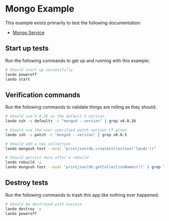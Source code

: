 Mongo Example
=============

This example exists primarily to test the following documentation:

* [Mongo Service](https://docs.devwithlando.io/tutorials/mongo.html)

Start up tests
--------------

Run the following commands to get up and running with this example.

```bash
# Should start up successfully
lando poweroff
lando start
```

Verification commands
---------------------

Run the following commands to validate things are rolling as they should.

```bash
# Should use 6.0.26 as the default 6 version
lando ssh -s defaults -c "mongod --version" | grep v6.0.26

# Should use the user specified patch version if given
lando ssh -s patch -c "mongod --version" | grep v6.0.5

# Should add a new collection
lando mongosh test --eval "printjson(db.createCollection('lando'))"

# Should persist data after a rebuild
lando rebuild -y
lando mongosh test --eval "printjson(db.getCollectionNames())" | grep lando
```

Destroy tests
-------------

Run the following commands to trash this app like nothing ever happened.

```bash
# Should be destroyed with success
lando destroy -y
lando poweroff
```
